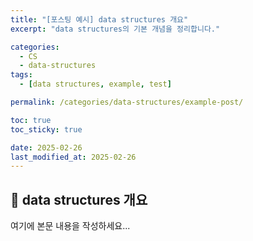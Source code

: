 ```yaml
---
title: "[포스팅 예시] data structures 개요"
excerpt: "data structures의 기본 개념을 정리합니다."

categories:
  - CS
  - data-structures
tags:
  - [data structures, example, test]

permalink: /categories/data-structures/example-post/

toc: true
toc_sticky: true

date: 2025-02-26
last_modified_at: 2025-02-26
---
```


## 🚀 data structures 개요

여기에 본문 내용을 작성하세요...
